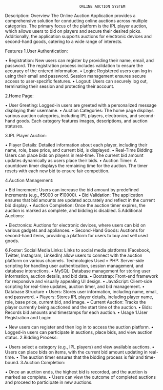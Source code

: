                                       ONLINE AUCTION SYSTEM

Description:
Overview
The Online Auction Application provides a comprehensive solution for conducting online auctions across multiple categories. The primary focus of the platform is the IPL player auction, which allows users to bid on players and secure their desired picks. Additionally, the application supports auctions for electronic devices and second-hand goods, catering to a wide range of interests.

Features
1.User Authentication:

•	Registration: New users can register by providing their name, email, and password. The registration process includes validation to ensure the accuracy of the entered information.
•	Login: Registered users can log in using their email and password. Session management ensures secure access to user-specific features.
•	Logout: Users can securely log out, terminating their session and protecting their account.

2.Home Page:

•	User Greeting: Logged-in users are greeted with a personalized message displaying their username.
•	Auction Categories: The home page displays various auction categories, including IPL players, electronics, and second-hand goods. Each category features images, descriptions, and auction statuses.

3.IPL Player Auction:

•	Player Details: Detailed information about each player, including their name, role, base price, and current bid, is displayed.
•	Real-Time Bidding: Users can place bids on players in real-time. The current bid amount updates dynamically as users place their bids.
•	Auction Timer: A countdown timer displays the remaining time for the auction. The timer resets with each new bid to ensure fair competition.

4.Auction Management:

•	Bid Increment: Users can increase the bid amount by predefined increments (e.g., ₹5000 or ₹10000).
•	Bid Validation: The application ensures that bid amounts are updated accurately and reflect in the current bid display.
•	Auction Completion: Once the auction timer expires, the auction is marked as complete, and bidding is disabled.
5.Additional Auctions:

•	Electronics: Auctions for electronic devices, where users can bid on various gadgets and appliances.
•	Second-Hand Goods: Auctions for second-hand items, providing a platform for users to buy and sell used goods.








6.Footer:
Social Media Links: Links to social media platforms (Facebook, Twitter, Instagram, LinkedIn) allow users to connect with the auction platform on various channels.
Technologies Used
•	PHP: Server-side scripting for handling user authentication, session management, and database interactions.
•	MySQL: Database management for storing user information, auction details, and bid data.
•	Bootstrap: Front-end framework for responsive and visually appealing UI design.
•	JavaScript: Client-side scripting for real-time updates, auction timer, and bid management.
•	Database Structure
•	Users: Stores user information, including name, email, and password.
•	Players: Stores IPL player details, including player name, role, base price, current bid, and image.
•	Current Auction: Tracks the player currently being auctioned and the start time of the auction.
•	Bids: Records bid amounts and timestamps for each auction.
•	Usage
1.User Registration and Login:

•	New users can register and then log in to access the auction platform.
•	Logged-in users can participate in auctions, place bids, and view auction status.
2.Bidding Process:

•	Users select a category (e.g., IPL players) and view available auctions.
•	Users can place bids on items, with the current bid amount updating in real-time.
•	The auction timer ensures that the bidding process is fair and time-bound.
3.Auction Completion:

•	Once an auction ends, the highest bid is recorded, and the auction is marked as complete.
•	Users can view the outcome of completed auctions and proceed to participate in new auctions.


